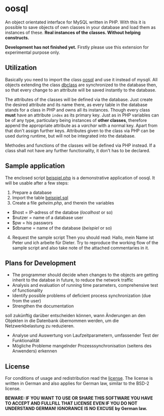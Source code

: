 oosql
=====

An object orientated interface for MySQL written in PHP. With this it is possible to save objects of own classes in your database and load them
as instances of these. **Real instances of the classes. Without helping constructs.**

**Development has not finished yet.** Firstly please use this extension for experimental purpose only.

Utilization
-----------

Basically you need to import the class [oosql](oosql.php) and use it instead of *mysqli*. All objects extending the class [dbclass](dbclass.php)
are synchronized to the database then, so that every change to an attribute will be saved instantly to the database.

The attributes of the classes will be defined via the database. Just create the desired attribute and its name there, as every table in the
database stands for a class in PHP and owns all its instances. Though every class **must** have an attribute `index` as its primary key. Just as
in PHP variables can be of any type, particulary being instances of **other classes**, therefore append the appropriate attribute as a *varchar*
with a normal key. Apart from that don't assign further keys. Attributes given to the class via PHP can be used during runtime, but will not be
integrated into the database.

Methodes and functions of the classes will be defined via PHP instead. If a class shall not have any further functionality, it don't has to be
declared.

Sample application
------------------

The enclosed script [beispiel.php](beispiel.php) is a demonstrative application of oosql. It will be usable after a few steps:
1. Prepare a database
2. Import the table [beispiel.sql](beispiel.sql)
3. Create a file *geheim.php*, and therein the variables
 - $host = IP-adress of the databse (*localhost* or so)
 - $nutzer = name of a database user
 - $pw = his passwors
 - $dbname = name of the database (*beispiel* or so)
4. Request the sample script
Then you should read:
    Hallo, mein Name ist Peter und ich arbeite für Dieter.
Try to reproduce the working flow of the sample script and also take note of the attached commentaries in it.

Plans for Development
---------------------

- The programmer should decide when changes to the objects are getting inherit to the databse in future, to reduce the network traffic
- Analysis and evaluation of running time parameters, comprehensive test of functionality
- Identify possible problems of deficient process synchronization (due from the user)
- Strengthen the documentation

 soll zukünftig darüber entscheiden können, wann Änderungen an den Objekten in die Datenbank übernommen werden, um die
Netzwerkbelastung zu reduzieren.
- Analyse und Auswertung von Laufzeitparametern, umfassender Test der Funktionalität
- Mögliche Probleme mangelnder Prozesssynchronisation (seitens des Anwenders) erkennen

License
-------

For conditions of usage and redistribution read the [license](lizenz). The license is written in German and also applies for German law, similar
to the BSD-2 license.

**BEWARE: IF YOU WANT TO USE OR SHARE THIS SOFTWARE YOU HAVE TO ACCEPT AND FULLFILL THAT LICENSE EVEN IF YOU DO NOT UNDERSTAND GERMAN!
IGNORANCE IS NO EXCUSE by German law.**